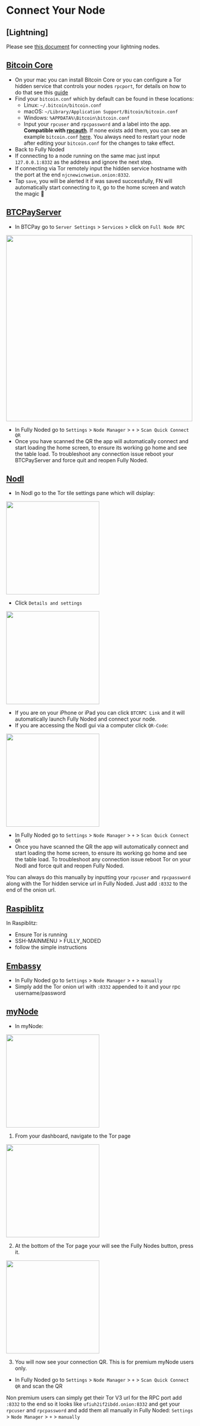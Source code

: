 # Connect Your Node

## [Lightning]

Please see [this document](https://github.com/Fonta1n3/FullyNoded/blob/v0.2.18/Docs/Lightning.md) for connecting your lightning nodes.

## [Bitcoin Core](https://bitcoincore.org/en/releases/)

- On your mac you can install Bitcoin Core or you can configure a Tor hidden service that controls your nodes `rpcport`, for details on how to do that see this [guide](../Tor/Tor.md)
- Find your `bitcoin.conf` which by default can be found in these locations:
    - Linux: `~/.bitcoin/bitcoin.conf`
    - macOS: `~/Library/Application Support/Bitcoin/bitcoin.conf`
    - Windows: `%APPDATA%\Bitcoin\bitcoin.conf`
    - Input your `rpcuser` and `rpcpassword` and a label into the app. **Compatible with [rpcauth](https://github.com/bitcoin/bitcoin/tree/master/share/rpcauth)**. If none exists add them, you can see an example `bitcoin.conf` [here](./bitcoin-conf.md). You always need to restart your node after editing your `bitcoin.conf` for the changes to take effect.
- Back to Fully Noded
- If connecting to a node running on the same mac just input `127.0.0.1:8332` as the address and ignore the next step.
- If connecting via Tor remotely input the hidden service hostname with the port at the end `njcnewicnweiun.onion:8332`.
- Tap `save`, you will be alerted it if was saved successfully, FN will automatically start connecting to it, go to the home screen and watch the magic 🤩

## [BTCPayServer](https://btcpayserver.org)

- In BTCPay go to `Server Settings` > `Services` > click on `Full Node RPC`
<img src="./Images/btcpay.png" alt="" width="500"/>

- In Fully Noded go to `Settings` > `Node Manager` > `+` > `Scan Quick Connect QR`
- Once you have scanned the QR the app will automatically connect and start loading the home screen, to ensure its working go home and see the table load. To troubleshoot any connection issue reboot your BTCPayServer and force quit and reopen Fully Noded.

## [Nodl](https://www.nodl.it)

- In Nodl go to the Tor tile settings pane which will dsiplay:
<img src="./Images/nodl_1.JPG" alt="" width="250"/>

- Click `Details and settings`
<img src="./Images/nodl_2.JPG" alt="" width="250"/>

- If you are on your iPhone or iPad you can click `BTCRPC Link` and it will automatically launch Fully Noded and connect your node.
- If you are accessing the Nodl gui via a computer click `QR-Code`:
<img src="./Images/nodl_3.jpeg" alt="" width="250"/>

- In Fully Noded go to `Settings` > `Node Manager` > `+` > `Scan Quick Connect QR`
- Once you have scanned the QR the app will automatically connect and start loading the home screen, to ensure its working go home and see the table load. To troubleshoot any connection issue reboot Tor on your Nodl and force quit and reopen Fully Noded.

You can always do this manually by inputting your `rpcuser` and `rpcpassword` along with the Tor hidden service url in Fully Noded. Just add `:8332` to the end of the onion url.

## [Raspiblitz](https://shop.fulmo.org/raspiblitz/)

In Raspiblitz:
- Ensure Tor is running
- SSH-MAINMENU > FULLY_NODED
- follow the simple instructions

## [Embassy](https://start9labs.com)

- In Fully Noded go to `Settings` > `Node Manager` > `+` > `manually`
- Simply add the Tor onion url with `:8332` appended to it and your rpc username/password

## [myNode](http://www.mynodebtc.com)

- In myNode:
<img src="./Images/myNode_1.png" alt="" width="250"/>

1. From your dashboard, navigate to the Tor page
<img src="./Images/myNode_2.png" alt="" width="250"/>

2. At the bottom of the Tor page your will see the Fully Nodes button, press it.
<img src="./Images/myNode_3.png" alt="" width="250"/>

3. You will now see your connection QR.
This is for premium myNode users only.
- In Fully Noded go to `Settings` > `Node Manager` > `+` > `Scan Quick Connect QR` and scan the QR

Non premium users can simply get their Tor V3 url for the RPC port add `:8332` to the end so it looks like `ufiuh2if2ibdd.onion:8332` and get your `rpcuser` and `rpcpassword` and add them all manually in Fully Noded:  `Settings` > `Node Manager` > `+` > `manually`

